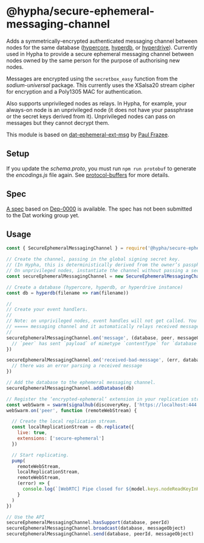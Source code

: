 # @hypha/secure-ephemeral-messaging-channel

Adds a symmetrically-encrypted authenticated messaging channel between nodes for the same database ([hypercore](https://github.com/mafintosh/hypercore), [hyperdb](https://github.com/mafintosh/hyperdb), or [hyperdrive](https://github.com/mafintosh/hyperdrive)). Currently used in Hypha to provide a secure ephemeral messaging channel between nodes owned by the same person for the purpose of authorising new nodes.

Messages are encrypted using the `secretbox_easy` function from the _sodium-universal_ package. This currently uses the XSalsa20 stream cipher for encryption and a Poly1305 MAC for authentication.

Also supports unprivileged nodes as relays. In Hypha, for example, your always-on node is an unprivileged node (it does not have your passphrase or the secret keys derived from it). Unprivileged nodes can pass on messages but they cannot decrypt them.

This module is based on [dat-ephemeral-ext-msg](https://github.com/beakerbrowser/dat-ephemeral-ext-msg) by [Paul Frazee](https://pfrazee.hashbase.io/).

## Setup

If you update the _schema.proto_, you must run `npm run protobuf` to generate the _encodings.js_ file again. See [protocol-buffers](https://github.com/mafintosh/protocol-buffers) for more details.

## Spec

[A spec](spec.md) based on [Dep-0000](https://github.com/beakerbrowser/dat-ephemeral-ext-msg/blob/master/spec.md) is available. The spec has not been submitted to the Dat working group yet.

## Usage

```js
const { SecureEphemeralMessagingChannel } = require('@hypha/secure-ephemeral-messaging-channel')

// Create the channel, passing in the global signing secret key.
// (In Hypha, this is deterministically derived from the owner’s passphrase.)
// On unprivileged nodes, instantiate the channel without passing a secret key.
const secureEphemeralMessagingChannel = new SecureEphemeralMessagingChannel(secretKey)

// Create a database (hypercore, hyperdb, or hyperdrive instance)
const db = hyperdb(filename => ram(filename))

//
// Create your event handlers.
//
// Note: on unprivileged nodes, event handles will not get called. You instantiate the
// ===== messaging channel and it automatically relays received messages to all nodes.
//
secureEphemeralMessagingChannel.on('message', (database, peer, messageObject) => {
  // `peer` has sent `payload` of mimetype `contentType` for `database`
})

secureEphemeralMessagingChannel.on('received-bad-message', (err, database, peer) => {
  // there was an error parsing a received message
})

// Add the database to the ephemeral messaging channel.
secureEphemeralMessagingChannel.addDatabase(db)

// Register the ‘encrypted-ephemeral’ extension in your replication streams.
const webSwarm = swarm(signalhub(discoveryKey, ['https://localhost:444']))
webSwarm.on('peer', function (remoteWebStream) {

  // Create the local replication stream.
  const localReplicationStream = db.replicate({
    live: true,
    extensions: ['secure-ephemeral']
  })

  // Start replicating.
  pump(
    remoteWebStream,
    localReplicationStream,
    remoteWebStream,
    (error) => {
      console.log(`[WebRTC] Pipe closed for ${model.keys.nodeReadKeyInHex}`, error && error.message)
    }
  )
})

// Use the API
secureEphemeralMessagingChannel.hasSupport(database, peerId)
secureEphemeralMessagingChannel.broadcast(database, messageObject)
secureEphemeralMessagingChannel.send(database, peerId, messageObject)
```
